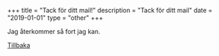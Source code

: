 +++
title = "Tack för ditt mail!"
description = "Tack för ditt mail"
date = "2019-01-01"
type = "other"
+++

Jag återkommer så fort jag kan.

<a href="/"><i class="fas fa-arrow-left"></i> Tillbaka</a>